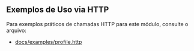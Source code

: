 ## Exemplos de Uso via HTTP

Para exemplos práticos de chamadas HTTP para este módulo, consulte o arquivo:

- [docs/examples/profile.http](../../../docs/examples/profile.http)

